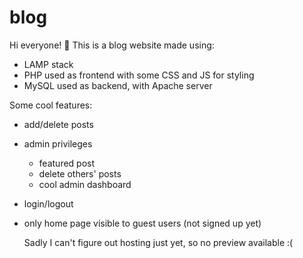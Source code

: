 # blog
Hi everyone! 👋
This is a blog website made using: 

- LAMP stack
- PHP used as frontend with some CSS and JS for styling
- MySQL used as backend, with Apache server

Some cool features:
- add/delete posts
- admin privileges
    - featured post
    - delete others' posts
    - cool admin dashboard
- login/logout
- only home page visible to guest users (not signed up yet)

  Sadly I can't figure out hosting just yet, so no preview available :(

